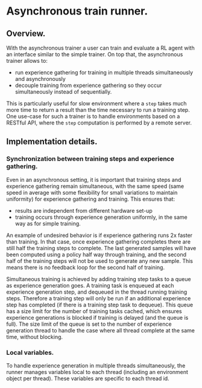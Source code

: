 # Asynchronous train runner.

## Overview.

With the asynchronous trainer a user can train and evaluate a RL agent with an interface similar to the simple trainer. On top that, the asynchronous trainer allows to:
- run experience gathering for training in multiple threads simultaneously and asynchronously
- decouple training from experience gathering so they occur simultaneously instead of sequentially.

This is particularly useful for slow environment where a `step` takes much more time to return a result than the time necessary to run a training step.
One use-case for such a trainer is to handle environments based on a RESTful API, where the `step` computation is performed by a remote server.

## Implementation details.

### Synchronization between training steps and experience gathering.

Even in an asynchronous setting, it is important that training steps and experience gathering remain simultaneous, with the same speed (same speed in average with some flexibility for small variations to maintain uniformity) for experience gathering and training.
This ensures that:
- results are independent from different hardware set-up
- training occurs through experience generation uniformly, in the same way as for simple training.

An example of undesired behavior is if experience gathering runs 2x faster than training. In that case, once experience gathering completes there are still half the training steps to complete. The last generated samples will have been computed using a policy half way through training, and the second half of the training steps will not be used to generate any new sample. This means there is no feedback loop for the second half of training.

Simultaneous training is achieved by adding training step tasks to a queue as experience generation goes. A training task is enqueued at each experience generation step, and dequeued in the thread running training steps. Therefore a training step will only be run if an additional experience step has completed (if there is a training step task to dequeue).
This queue has a size limit for the number of training tasks cached, which ensures experience generations is blocked if training is delayed (and the queue is full).
The size limit of the queue is set to the number of experience generation thread to handle the case where all thread complete at the same time, without blocking.

### Local variables.

To handle experience generation in multiple threads simultaneously, the runner manages variables local to each thread (including an environment object per thread).
These variables are specific to each thread id.
